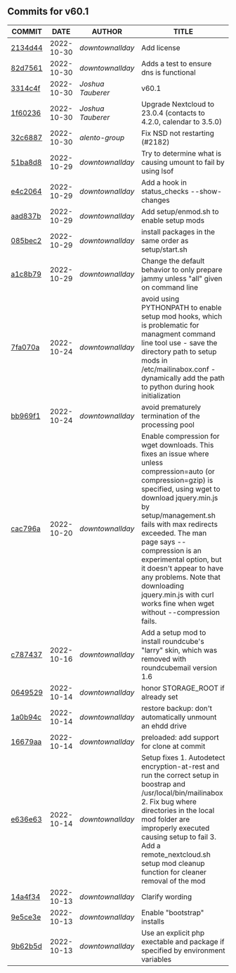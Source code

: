 ## Commits for v60.1
| COMMIT | DATE | AUTHOR | TITLE |
| ------ | ---- | ------ | ----- |
| [2134d44](https://github.com/downtownallday/mailinabox-ldap/commit/2134d44730b22bb8a96934ab41b00c2e3de1a15e) | 2022-10-30 | _downtownallday_ | Add license |
| [82d7561](https://github.com/downtownallday/mailinabox-ldap/commit/82d756152acd1854564e1dde27ccb363c4873a32) | 2022-10-30 | _downtownallday_ | Adds a test to ensure dns is functional |
| [3314c4f](https://github.com/downtownallday/mailinabox-ldap/commit/3314c4f7de75bdf4ef7141e1042a5c3ae5cad56e) | 2022-10-30 | _Joshua Tauberer_ | v60.1 |
| [1f60236](https://github.com/downtownallday/mailinabox-ldap/commit/1f60236985332b89b1add380ab95509ea2f19dc4) | 2022-10-30 | _Joshua Tauberer_ | Upgrade Nextcloud to 23.0.4 (contacts to 4.2.0, calendar to 3.5.0) |
| [32c6887](https://github.com/downtownallday/mailinabox-ldap/commit/32c68874c5f3b82aa968f27c05e4f0462de73d57) | 2022-10-30 | _alento-group_ | Fix NSD not restarting (#2182) |
| [51ba8d8](https://github.com/downtownallday/mailinabox-ldap/commit/51ba8d8774141a7dba1b61c3c628e33f7e5ae1d2) | 2022-10-29 | _downtownallday_ | Try to determine what is causing umount to fail by using lsof |
| [e4c2064](https://github.com/downtownallday/mailinabox-ldap/commit/e4c20641c321ad71e2ae7226fa399e15dbc7cf3d) | 2022-10-29 | _downtownallday_ | Add a hook in status_checks --show-changes |
| [aad837b](https://github.com/downtownallday/mailinabox-ldap/commit/aad837b75eb633da64e75f77bdb083608089ad13) | 2022-10-29 | _downtownallday_ | Add setup/enmod.sh to enable setup mods |
| [085bec2](https://github.com/downtownallday/mailinabox-ldap/commit/085bec2e17c36139e9b2c7d2e64588a1fef48f41) | 2022-10-29 | _downtownallday_ | install packages in the same order as setup/start.sh |
| [a1c8b79](https://github.com/downtownallday/mailinabox-ldap/commit/a1c8b79c6f165b3822c867cd5c0c88ef48571cec) | 2022-10-29 | _downtownallday_ | Change the default behavior to only prepare jammy unless "all" given on command line |
| [7fa070a](https://github.com/downtownallday/mailinabox-ldap/commit/7fa070aed89684714a61475ba34cb3644d77fc91) | 2022-10-24 | _downtownallday_ | avoid using PYTHONPATH to enable setup mod hooks, which is problematic for managment command line tool use - save the directory path to setup mods in /etc/mailinabox.conf - dynamically add the path to python during hook initialization |
| [bb969f1](https://github.com/downtownallday/mailinabox-ldap/commit/bb969f16ae1733825a7a66212fc9dbf8c189548b) | 2022-10-24 | _downtownallday_ | avoid prematurely termination of the processing pool |
| [cac796a](https://github.com/downtownallday/mailinabox-ldap/commit/cac796a5bb32f686b06dae72271b91a5aecd3e95) | 2022-10-20 | _downtownallday_ | Enable compression for wget downloads. This fixes an issue where unless compression=auto (or compression=gzip) is specified, using wget to download jquery.min.js by setup/management.sh fails with max redirects exceeded. The man page says --compression is an experimental option, but it doesn't appear to have any problems. Note that downloading jquery.min.js with curl works fine when wget without --compression fails. |
| [c787437](https://github.com/downtownallday/mailinabox-ldap/commit/c7874373177ef3e25a5636cd1f8212fdd501a33e) | 2022-10-16 | _downtownallday_ | Add a setup mod to install roundcube's "larry" skin, which was removed with roundcubemail version 1.6 |
| [0649529](https://github.com/downtownallday/mailinabox-ldap/commit/06495298c9360c7828046e73c742b3a0d563ab88) | 2022-10-14 | _downtownallday_ | honor STORAGE_ROOT if already set |
| [1a0b94c](https://github.com/downtownallday/mailinabox-ldap/commit/1a0b94c8783502c2f3d3aeee8ae1556a921f80b4) | 2022-10-14 | _downtownallday_ | restore backup: don't automatically unmount an ehdd drive |
| [16679aa](https://github.com/downtownallday/mailinabox-ldap/commit/16679aa5acc334798cbb0880070d81ed8e1bd7a7) | 2022-10-14 | _downtownallday_ | preloaded: add support for clone at commit |
| [e636e63](https://github.com/downtownallday/mailinabox-ldap/commit/e636e6386288f4ea98296de52b8aa47a8b2ab702) | 2022-10-14 | _downtownallday_ | Setup fixes 1. Autodetect encryption-at-rest and run the correct setup in boostrap and /usr/local/bin/mailinabox 2. Fix bug where directories in the local mod folder are improperly executed causing setup to fail 3. Add a remote_nextcloud.sh setup mod cleanup function for cleaner removal of the mod |
| [14a4f34](https://github.com/downtownallday/mailinabox-ldap/commit/14a4f34d39134f8c914740e799639468517045ba) | 2022-10-13 | _downtownallday_ | Clarify wording |
| [9e5ce3e](https://github.com/downtownallday/mailinabox-ldap/commit/9e5ce3e681f2300e31cccc9146cb379e44031c55) | 2022-10-13 | _downtownallday_ | Enable "bootstrap" installs |
| [9b62b5d](https://github.com/downtownallday/mailinabox-ldap/commit/9b62b5dc1aa15ef6bdcc66641d77441a6bd9fad9) | 2022-10-13 | _downtownallday_ | Use an explicit php exectable and package if specified by environment variables |
